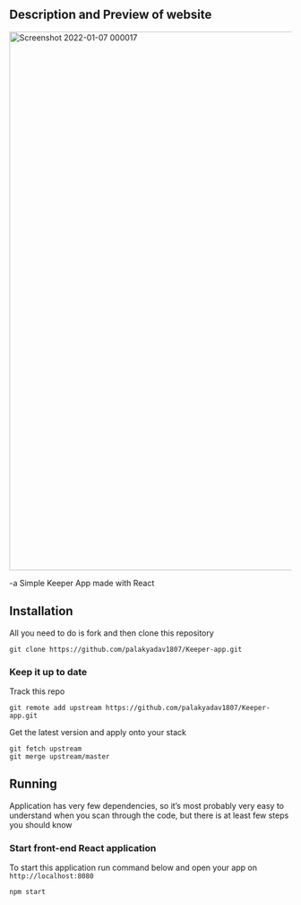 ## Description and Preview of website
<img width="960" alt="Screenshot 2022-01-07 000017" src="https://user-images.githubusercontent.com/67941687/148433409-1addbe86-5483-4825-9f5b-c8b149777e72.png">

-a Simple Keeper App made with React

## Installation

All you need to do is fork and then clone this repository
```
git clone https://github.com/palakyadav1807/Keeper-app.git
```

### Keep it up to date

Track this repo

```
git remote add upstream https://github.com/palakyadav1807/Keeper-app.git
```

Get the latest version and apply onto your stack

```
git fetch upstream
git merge upstream/master
```

## Running
Application has very few dependencies, so it’s most probably very easy to understand when you scan through the code, but there is at least few steps you should know

### Start front-end React application

To start this application run command below and open your app on `http://localhost:8080`

```javascript
npm start
```
